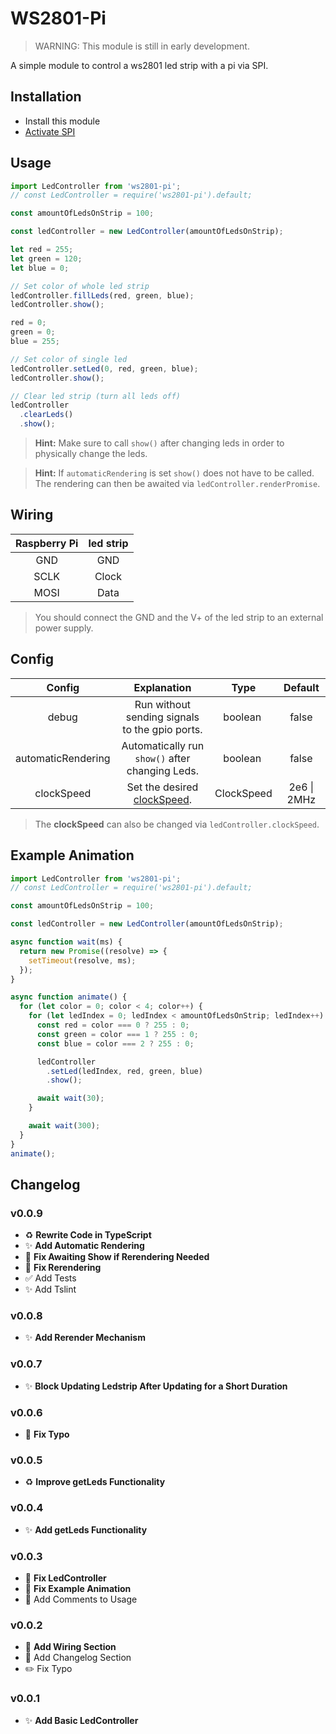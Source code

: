 # WS2801-Pi

> WARNING: This module is still in early development.

A simple module to control a ws2801 led strip with a pi via SPI.

## Installation

- Install this module
- [Activate SPI](https://www.raspberrypi-spy.co.uk/2014/08/enabling-the-spi-interface-on-the-raspberry-pi/)

## Usage

```javascript
import LedController from 'ws2801-pi';
// const LedController = require('ws2801-pi').default;

const amountOfLedsOnStrip = 100;

const ledController = new LedController(amountOfLedsOnStrip);

let red = 255;
let green = 120;
let blue = 0;

// Set color of whole led strip
ledController.fillLeds(red, green, blue);
ledController.show();

red = 0;
green = 0;
blue = 255;

// Set color of single led
ledController.setLed(0, red, green, blue);
ledController.show();

// Clear led strip (turn all leds off)
ledController
  .clearLeds()
  .show();
```

> **Hint:** Make sure to call `show()` after changing leds in order to physically change the leds.

> **Hint:** If `automaticRendering` is set `show()` does not have to be called. The rendering can then be awaited via `ledController.renderPromise`.

## Wiring

| Raspberry Pi | led strip |
|:------------:|:----------:|
| GND | GND |
| SCLK | Clock |
| MOSI | Data |

> You should connect the GND and the V+ of the led strip to an external power supply.

## Config

| Config | Explanation | Type | Default |
|:------------:|:----------:|:----------:|:----------:|
| debug | Run without sending signals to the gpio ports. | boolean | false |
| automaticRendering | Automatically run `show()` after changing Leds. | boolean | false |
| clockSpeed | Set the desired [clockSpeed](https://projects.drogon.net/understanding-spi-on-the-raspberry-pi/). | ClockSpeed | 2e6 \| 2MHz |


> The **clockSpeed** can also be changed via `ledController.clockSpeed`.

## Example Animation

```javascript
import LedController from 'ws2801-pi';
// const LedController = require('ws2801-pi').default;

const amountOfLedsOnStrip = 100;

const ledController = new LedController(amountOfLedsOnStrip);

async function wait(ms) {
  return new Promise((resolve) => {
    setTimeout(resolve, ms);
  });
}

async function animate() {
  for (let color = 0; color < 4; color++) {
    for (let ledIndex = 0; ledIndex < amountOfLedsOnStrip; ledIndex++) {
      const red = color === 0 ? 255 : 0;
      const green = color === 1 ? 255 : 0;
      const blue = color === 2 ? 255 : 0;

      ledController
        .setLed(ledIndex, red, green, blue)
        .show();

      await wait(30);
    }

    await wait(300);
  }
}
animate();
```

## Changelog

### v0.0.9

- ♻️ **Rewrite Code in TypeScript**
- ✨ **Add Automatic Rendering**
- 🐛 **Fix Awaiting Show if Rerendering Needed**
- 🐛 **Fix Rerendering**
- ✅ Add Tests
- ✨ Add Tslint

### v0.0.8

- ✨ **Add Rerender Mechanism**

### v0.0.7

- ✨ **Block Updating Ledstrip After Updating for a Short Duration**

### v0.0.6

- 🐛 **Fix Typo**

### v0.0.5

- ♻️ **Improve getLeds Functionality**

### v0.0.4

- ✨ **Add getLeds Functionality**

### v0.0.3

- 🐛 **Fix LedController**
- 🐛 **Fix Example Animation**
- 📝 Add Comments to Usage

### v0.0.2

- 📝 **Add Wiring Section**
- 📝 Add Changelog Section
- ✏️ Fix Typo

### v0.0.1

- ✨ **Add Basic LedController**
